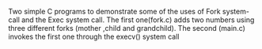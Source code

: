 Two simple C programs to demonstrate some of the uses of Fork system-call and the Exec system call.
The first one(fork.c) adds two numbers using three different  forks (mother ,child and grandchild).
The second (main.c) invokes the first one through the execv() system call
